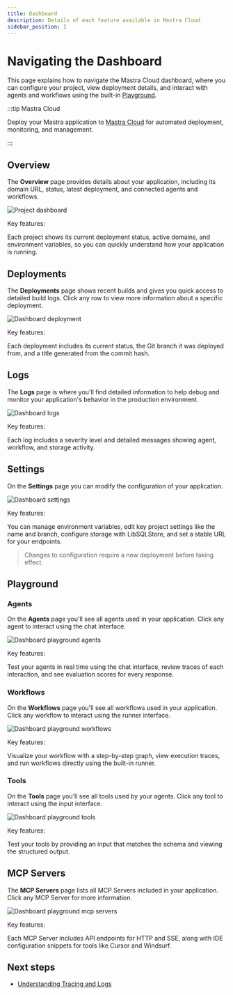 ```yaml
---
title: Dashboard
description: Details of each feature available in Mastra Cloud
sidebar_position: 2
---
```


# Navigating the Dashboard

This page explains how to navigate the Mastra Cloud dashboard, where you can configure your project, view deployment details, and interact with agents and workflows using the built-in [Playground](/docs/mastra-cloud/dashboard#playground).

:::tip Mastra Cloud

Deploy your Mastra application to [Mastra Cloud](https://mastra.ai/cloud) for automated deployment, monitoring, and management.

:::

## Overview

The **Overview** page provides details about your application, including its domain URL, status, latest deployment, and connected agents and workflows.

![Project dashboard](/img/mastra-cloud/mastra-cloud-project-dashboard.jpg)

Key features:

Each project shows its current deployment status, active domains, and environment variables, so you can quickly understand how your application is running.

## Deployments

The **Deployments** page shows recent builds and gives you quick access to detailed build logs. Click any row to view more information about a specific deployment.

![Dashboard deployment](/img/mastra-cloud/mastra-cloud-dashboard-deployments.jpg)

Key features:

Each deployment includes its current status, the Git branch it was deployed from, and a title generated from the commit hash.

## Logs

The **Logs** page is where you'll find detailed information to help debug and monitor your application's behavior in the production environment.

![Dashboard logs](/img/mastra-cloud/mastra-cloud-dashboard-logs.jpg)

Key features:

Each log includes a severity level and detailed messages showing agent, workflow, and storage activity.

## Settings

On the **Settings** page you can modify the configuration of your application.

![Dashboard settings](/img/mastra-cloud/mastra-cloud-dashboard-settings.jpg)

Key features:

You can manage environment variables, edit key project settings like the name and branch, configure storage with LibSQLStore, and set a stable URL for your endpoints.

> Changes to configuration require a new deployment before taking effect.

## Playground

### Agents

On the **Agents** page you'll see all agents used in your application. Click any agent to interact using the chat interface.

![Dashboard playground agents](/img/mastra-cloud/mastra-cloud-dashboard-playground-agents.jpg)

Key features:

Test your agents in real time using the chat interface, review traces of each interaction, and see evaluation scores for every response.

### Workflows

On the **Workflows** page you'll see all workflows used in your application. Click any workflow to interact using the runner interface.

![Dashboard playground workflows](/img/mastra-cloud/mastra-cloud-dashboard-playground-workflows.jpg)

Key features:

Visualize your workflow with a step-by-step graph, view execution traces, and run workflows directly using the built-in runner.

### Tools

On the **Tools** page you'll see all tools used by your agents. Click any tool to interact using the input interface.

![Dashboard playground tools](/img/mastra-cloud/mastra-cloud-dashboard-playground-tools.jpg)

Key features:

Test your tools by providing an input that matches the schema and viewing the structured output.

## MCP Servers

The **MCP Servers** page lists all MCP Servers included in your application. Click any MCP Server for more information.

![Dashboard playground mcp servers](/img/mastra-cloud/mastra-cloud-dashboard-playground-mcpservers.jpg)

Key features:

Each MCP Server includes API endpoints for HTTP and SSE, along with IDE configuration snippets for tools like Cursor and Windsurf.

## Next steps

- [Understanding Tracing and Logs](/docs/mastra-cloud/observability)
